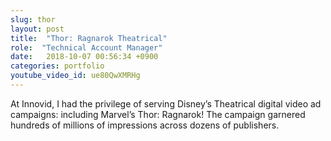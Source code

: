```yaml
---
slug: thor
layout: post
title:  "Thor: Ragnarok Theatrical"
role:  "Technical Account Manager"
date:   2018-10-07 00:56:34 +0900
categories: portfolio
youtube_video_id: ue80QwXMRHg
---
```


At Innovid, I had the privilege of serving Disney’s Theatrical digital video ad campaigns: including Marvel’s Thor: Ragnarok! The campaign garnered hundreds of millions of impressions across dozens of publishers.

